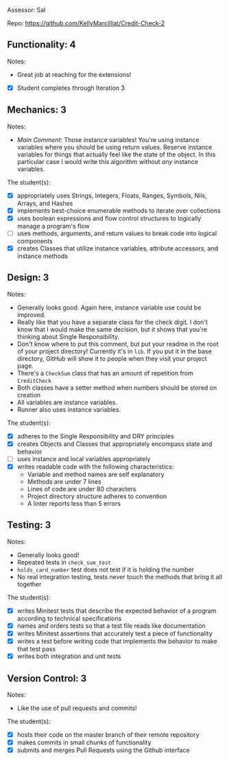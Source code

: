 Assessor: Sal

Repo: https://github.com/KellyMarcilliat/Credit-Check-2

## Functionality: 4

Notes:

* Great job at reaching for the extensions!

- [x] Student completes through Iteration 3

## Mechanics: 3

Notes:

* *Main Comment:* Those instance variables! You're using instance variables where you should be using return values. Reserve instance variables for things that actually feel like the state of the object. In this particular case I would write this algorithm without *any* instance variables.

The student(s):

- [x] appropriately uses Strings, Integers, Floats, Ranges, Symbols, Nils, Arrays, and Hashes
- [x] implements best-choice enumerable methods to iterate over collections
- [x] uses boolean expressions and flow control structures to logically manage a program's flow
- [ ] uses methods, arguments, and return values to break code into logical components
- [x] creates Classes that utilize instance variables, attribute accessors, and instance methods

## Design: 3

Notes:

* Generally looks good. Again here, instance variable use could be improved.
* Really like that you have a separate class for the check digit. I don't know that I would make the same decision, but it shows that you're thinking about Single Responsibility.
* Don't know where to put this comment, but put your readme in the root of your project directory! Currently it's in `lib`. If you put it in the base directory, GitHub will show it to people when they visit your project page.
* There's a `CheckSum` class that has an amount of repetition from `CreditCheck`
* Both classes have a setter method when numbers should be stored on creation
* All variables are instance variables.
* Runner also uses instance variables.

The student(s):

- [x] adheres to the Single Responsibility and DRY principles
- [x] creates Objects and Classes that appropriately encompass state and behavior
- [ ] uses instance and local variables appropriately
- [x] writes readable code with the following characteristics:
    * Variable and method names are self explanatory
    * Methods are under 7 lines
    * Lines of code are under 80 characters
    * Project directory structure adheres to convention
    * A linter reports less than 5 errors

## Testing: 3

Notes:

* Generally looks good!
* Repeated tests in `check_sum_test`
* `holds_card_number` test does not test if it is holding the number
* No real integration testing, tests never touch the methods that bring it all
together

The student(s):

- [x] writes Minitest tests that describe the expected behavior of a program according to technical specifications
- [x] names and orders tests so that a test file reads like documentation
- [x] writes Minitest assertions that accurately test a piece of functionality
- [x] writes a test before writing code that implements the behavior to make that test pass
- [x] writes both integration and unit tests

## Version Control: 3

Notes:

* Like the use of pull requests and commits!

The student(s):

- [x] hosts their code on the master branch of their remote repository
- [x] makes commits in small chunks of functionality
- [x] submits and merges Pull Requests using the Github interface
